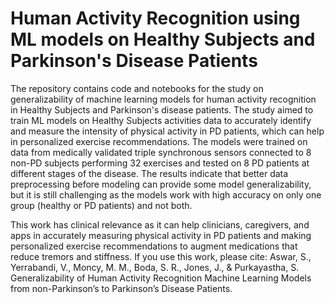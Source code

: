 # Human Activity Recognition using ML models on Healthy Subjects and Parkinson's Disease Patients


The repository contains code and notebooks for the study on generalizability of machine learning models for human activity recognition in Healthy Subjects and Parkinson's disease patients. The study aimed to train ML models on Healthy Subjects activities data to accurately identify and measure the intensity of physical activity in PD patients, which can help in personalized exercise recommendations. The models were trained on data from medically validated triple synchronous sensors connected to 8 non-PD subjects performing 32 exercises and tested on 8 PD patients at different stages of the disease. The results indicate that better data preprocessing before modeling can provide some model generalizability, but it is still challenging as the models work with high accuracy on only one group (healthy or PD patients) and not both.

This work has clinical relevance as it can help clinicians, caregivers, and apps in accurately measuring physical activity in PD patients and making personalized exercise recommendations to augment medications that reduce tremors and stiffness. If you use this work, please cite: Aswar, S., Yerrabandi, V., Moncy, M. M., Boda, S. R., Jones, J., & Purkayastha, S. Generalizability of Human Activity Recognition Machine Learning Models from non-Parkinson’s to Parkinson’s Disease Patients.
